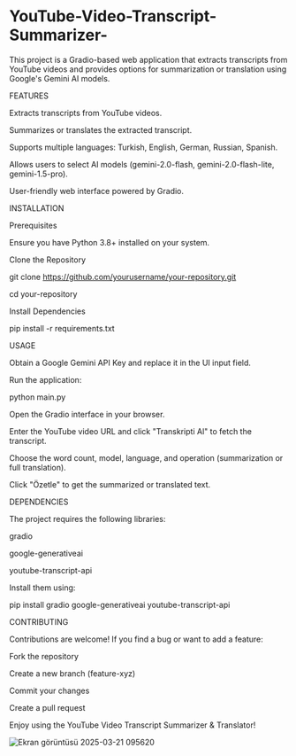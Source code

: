 # YouTube-Video-Transcript-Summarizer-
This project is a Gradio-based web application that extracts transcripts from YouTube videos and provides options for summarization or translation using Google's Gemini AI models.

FEATURES

Extracts transcripts from YouTube videos.

Summarizes or translates the extracted transcript.

Supports multiple languages: Turkish, English, German, Russian, Spanish.

Allows users to select AI models (gemini-2.0-flash, gemini-2.0-flash-lite, gemini-1.5-pro).

User-friendly web interface powered by Gradio.

INSTALLATION

Prerequisites

Ensure you have Python 3.8+ installed on your system.

Clone the Repository

git clone https://github.com/yourusername/your-repository.git

cd your-repository

Install Dependencies

pip install -r requirements.txt

USAGE 

Obtain a Google Gemini API Key and replace it in the UI input field.

Run the application:

python main.py

Open the Gradio interface in your browser.

Enter the YouTube video URL and click "Transkripti Al" to fetch the transcript.

Choose the word count, model, language, and operation (summarization or full translation).

Click "Özetle" to get the summarized or translated text.

DEPENDENCIES

The project requires the following libraries:

gradio

google-generativeai

youtube-transcript-api

Install them using:

pip install gradio google-generativeai youtube-transcript-api

CONTRIBUTING

Contributions are welcome! If you find a bug or want to add a feature:

Fork the repository

Create a new branch (feature-xyz)

Commit your changes

Create a pull request

Enjoy using the YouTube Video Transcript Summarizer & Translator!

![Ekran görüntüsü 2025-03-21 095620](https://github.com/user-attachments/assets/3f0c0c8e-a002-41f0-bfa6-62d446d942fc)


